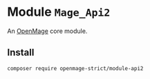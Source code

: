 # Module `Mage_Api2`

An [OpenMage][1] core module.

## Install

``` bash
composer require openmage-strict/module-api2
```

[1]: https://github.com/OpenMage/magento-lts
